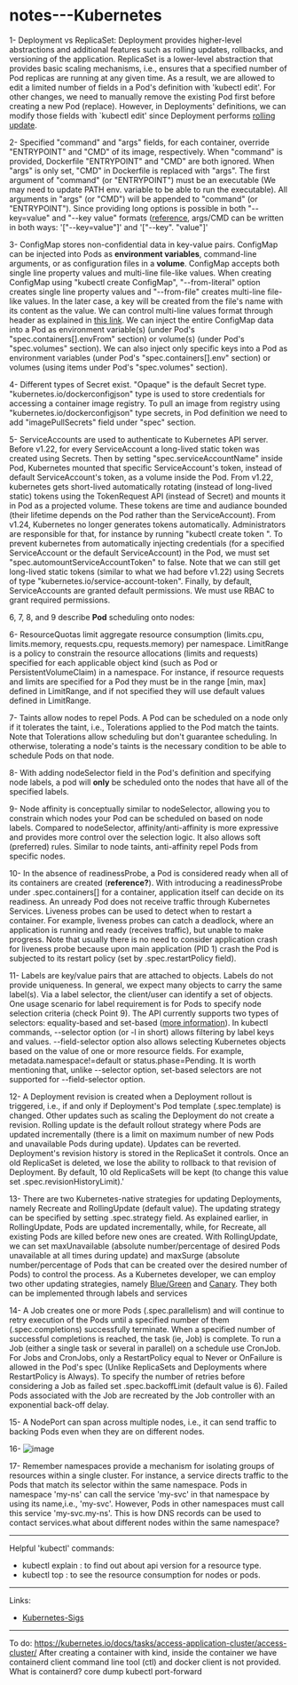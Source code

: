 # notes---Kubernetes

1- Deployment vs ReplicaSet: Deployment provides higher-level abstractions and additional features such as rolling updates, rollbacks, and versioning of the application. ReplicaSet is a lower-level abstraction that provides basic scaling mechanisms, i.e., ensures that a specified number of Pod replicas are running at any given time. As a result, we are allowed to edit a limited number of fields in a Pod's definition with 'kubectl edit'. For other changes, we need to manually remove the existing Pod first before creating a new Pod (replace). However, in Deployments' definitions, we can modify those fields with `kubectl edit' since Deployment performs [rolling update](https://kubernetes.io/docs/tutorials/kubernetes-basics/update/update-intro/).

2- Specified "command" and "args" fields, for each container, override "ENTRYPOINT" and "CMD" of its image, respectively. When "command" is provided, Dockerfile "ENTRYPOINT" and "CMD" are both ignored. When "args" is only set, "CMD" in Dockerfile is replaced with "args". The first argument of "command" (or "ENTRYPOINT") must be an executable (We may need to update PATH env. variable to be able to run the executable). All arguments in "args" (or "CMD") will be appended to "command" (or "ENTRYPOINT"). Since providing long options is possible in both "--key=value" and "--key value" formats ([reference](https://unix.stackexchange.com/questions/573377/do-command-line-options-take-an-equals-sign-between-option-name-and-value), args/CMD can be written in both ways: '["--key=value"]' and '["--key". "value"]'

3- ConfigMap stores non-confidential data in key-value pairs. ConfigMap can be injected into Pods as **environment variables**, command-line arguments, or as configuration files in a **volume**.
ConfigMap accepts both single line property values and multi-line file-like values. When creating ConfigMap using "kubectl create ConfigMap", "--from-literal" option creates single line property values and "--from-file" creates multi-line file-like values. In the later case, a key will be created from the file's name with its content as the value. We can control multi-line values format through header as explained in [this link](https://yaml-multiline.info/). We can inject the entire ConfigMap data into a Pod as environment variable(s) (under Pod's "spec.containers[].envFrom" section) or volume(s) (under Pod's "spec.volumes" section). We can also inject only specific keys into a Pod as environment variables (under Pod's "spec.containers[].env" section) or volumes (using items under Pod's "spec.volumes" section).
  
4- Different types of Secret exist. "Opaque" is the default Secret type. "kubernetes.io/dockerconfigjson" type is used to store credentials for accessing a container image registry. To pull an image from registry using "kubernetes.io/dockerconfigjson" type secrets, in Pod definition we need to add "imagePullSecrets" field under "spec" section.

5- ServiceAccounts are used to authenticate to Kubernetes API server. Before v1.22, for every ServiceAccount a long-lived static token was created using Secrets. Then by setting "spec.serviceAccountName" inside Pod, Kubernetes mounted that specific ServiceAccount's token, instead of default ServiceAccount's token, as a volume inside the Pod. From v1.22, kubernetes gets short-lived automatically rotating (instead of long-lived static) tokens using the TokenRequest API (instead of Secret) and mounts it in Pod as a projected volume. These tokens are time and audiance bounded (their lifetime depends on the Pod rather than the ServiceAccount). From v1.24, Kubernetes no longer generates tokens automatically. Administrators are responsible for that, for instance by running "kubectl create token <service-account-name>". To prevent kubernetes from automatically injecting credentials (for a specified ServiceAccount or the default ServiceAccount) in the Pod, we must set "spec.automountServiceAccountToken" to false. Note that we can still get long-lived static tokens (similar to what we had before v1.22) using Secrets of type "kubernetes.io/service-account-token". Finally, by default, ServiceAccounts are granted default permissions. We must use RBAC to grant required permissions.

6, 7, 8, and 9 describe **Pod** scheduling onto nodes:

  6- ResourceQuotas limit aggregate resource consumption (limits.cpu, limits.memory, requests.cpu, requests.memory) per namespace. LimitRange is a policy to constrain the resource allocations (limits and requests) specified for each applicable object kind (such as Pod or PersistentVolumeClaim) in a namespace. For instance, if resource requests and limits are specified for a Pod they must be in the range [min, max] defined in LimitRange, and if not specified they will use default values defined in LimitRange. 

  7- Taints allow nodes to repel Pods. A Pod can be scheduled on a node only if it tolerates the taint, i.e., Tolerations applied to the Pod match the taints. Note that Tolerations allow scheduling but don't guarantee scheduling. In otherwise, tolerating a node's taints is the necessary condition to be able to schedule Pods on that node.

  8- With adding nodeSelector field in the Pod's definition and specifying node labels, a pod will **only** be scheduled onto the nodes that have all of the specified labels.

  9- Node affinity is conceptually similar to nodeSelector, allowing you to constrain which nodes your Pod can be scheduled on based on node labels. Compared to nodeSelector, affinity/anti-affinity is more expressive and provides more control over the selection logic. It also allows soft (preferred) rules. Similar to node taints, anti-affinity repel Pods from specific nodes.

10- In the absence of readinessProbe, a Pod is considered ready when all of its containers are created (**reference?**). With introducing a readinessProbe under .spec.containers[] for a container, application itself can decide on its readiness. An unready Pod does not receive traffic through Kubernetes Services. 
Liveness probes can be used to detect when to restart a container. For example, liveness probes can catch a deadlock, where an application is running and ready (receives traffic), but unable to make progress. Note that usually there is no need to consider application crash for liveness probe because upon main application (PID 1) crash the Pod is subjected to its restart policy (set by .spec.restartPolicy field).

11- Labels are key/value pairs that are attached to objects. Labels do not provide uniqueness. In general, we expect many objects to carry the same label(s). Via a label selector, the client/user can identify a set of objects. One usage scenario for label requirement is for Pods to specify node selection criteria (check Point 9). The API currently supports two types of selectors: equality-based and set-based ([more information](https://kubernetes.io/docs/concepts/overview/working-with-objects/labels/)). In kubectl commands, --selector option (or -l in short) allows filtering by label keys and values. --field-selector option also allows selecting Kubernetes objects based on the value of one or more resource fields. For example, metadata.namespace!=default or status.phase=Pending. It is worth mentioning that, unlike --selector option, set-based selectors are not supported for --field-selector option.

12- A Deployment revision is created when a Deployment rollout is triggered, i.e., if and only if Deployment's Pod template (.spec.template) is changed. Other updates such as scaling the Deployment do not create a revision. Rolling update is the default rollout strategy where Pods are updated incrementally (there is a limit on maximum number of new Pods and unavailable Pods during update).  Updates can be reverted. Deployment's revision history is stored in the ReplicaSet it controls. Once an old ReplicaSet is deleted, we lose the ability to rollback to that revision of Deployment. By default, 10 old ReplicaSets will be kept (to change this value set .spec.revisionHistoryLimit).'

13- There are two Kubernetes-native strategies for updating Deployments, namely Recreate and RollingUpdate (default value). The updating strategy can be specified by setting .spec.strategy field. As explained earlier, in RollingUpdate, Pods are updated incrementally, while, for Recreate, all existing Pods are killed before new ones are created. With RollingUpdate, we can set maxUnavailable (absolute number/percentage of desired Pods unavailable at all times during update) and maxSurge (absolute number/percentage of Pods that can be created over the desired number of Pods) to control the process. As a Kubernetes developer, we can employ two other updating strategies, namely [Blue/Green](https://docs.aws.amazon.com/whitepapers/latest/overview-deployment-options/bluegreen-deployments.html) and [Canary](https://docs.aws.amazon.com/whitepapers/latest/introduction-devops-aws/canary-deployments.html). They both can be implemented through labels and services

14- A Job creates one or more Pods (.spec.parallelism) and will continue to retry execution of the Pods until a specified number of them (.spec.completions) successfully terminate. When a specified number of successful completions is reached, the task (ie, Job) is complete. To run a Job (either a single task or several in parallel) on a schedule use CronJob. For Jobs and CronJobs, only a RestartPolicy equal to Never or OnFailure is allowed in the Pod's spec (Unlike ReplicaSets and Deployments where RestartPolicy is Always). To specify the number of retries before considering a Job as failed set .spec.backoffLimit (default value is 6). Failed Pods associated with the Job are recreated by the Job controller with an exponential back-off delay.

15- A NodePort can span across multiple nodes, i.e., it can send traffic to backing Pods even when they are on different nodes.


16- 
![image](https://github.com/mhdslh/notes---Kubernetes/assets/61638154/c35b6761-61bd-4334-a324-42ddf33cbcd9)

17- Remember namespaces provide a mechanism for isolating groups of resources within a single cluster. For instance, a service directs traffic to the Pods that match its selector within the same namespace. Pods in namespace 'my-ns' can call the service 'my-svc' in that namespace by using its name,i.e., 'my-svc'. However, Pods in other namespaces must call this service 'my-svc.my-ns'. This is how DNS records can be used to contact services.what about different nodes within the same namespace?

---
Helpful 'kubectl' commands:
- kubectl explain <resource-type>: to find out about api version for a resource type.
- kubectl top <node or pod>: to see the resource consumption for nodes or pods.

---
Links:
- [Kubernetes-Sigs](https://github.com/kubernetes-sigs)

---
To do:
https://kubernetes.io/docs/tasks/access-application-cluster/access-cluster/
After creating a container with kind, inside the container we have containerd client command line tool (ctl) and docker client is not provided. What is containerd?
core dump
kubectl port-forward
